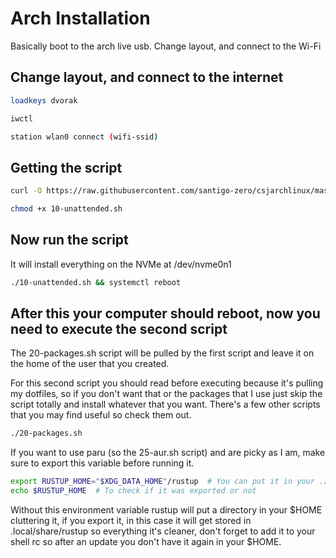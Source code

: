 # Arch Installation

Basically boot to the arch live usb. Change layout, and connect to the Wi-Fi

## Change layout, and connect to the internet

``` bash
loadkeys dvorak
```

``` bash
iwctl
```
``` bash
station wlan0 connect (wifi-ssid)
```

## Getting the script
``` bash
curl -O https://raw.githubusercontent.com/santigo-zero/csjarchlinux/master/10-unattended.sh
```

``` bash
chmod +x 10-unattended.sh
```

## Now run the script
It will install everything on the NVMe at /dev/nvme0n1
``` bash
./10-unattended.sh && systemctl reboot
```

## After this your computer should reboot, now you need to execute the second script
The 20-packages.sh script will be pulled by the first script and leave it on the home of the user that
you created.

For this second script you should read before executing because it's pulling my
dotfiles, so if you don't want that or the packages that I use just skip the
script totally and install whatever that you want. There's a few other scripts
that you may find useful so check them out.
``` bash
./20-packages.sh
```

If you want to use paru (so the 25-aur.sh script) and are picky as I am, make
sure to export this variable before running it.

``` bash
export RUSTUP_HOME="$XDG_DATA_HOME"/rustup  # You can put it in your .zshrc or .bashrc afterwards
echo $RUSTUP_HOME  # To check if it was exported or not
```
Without this environment variable rustup will put a directory in your $HOME
cluttering it, if you export it, in this case it will get stored in
.local/share/rustup so everything it's cleaner, don't forget to add it to your
shell rc so after an update you don't have it again in your $HOME.
